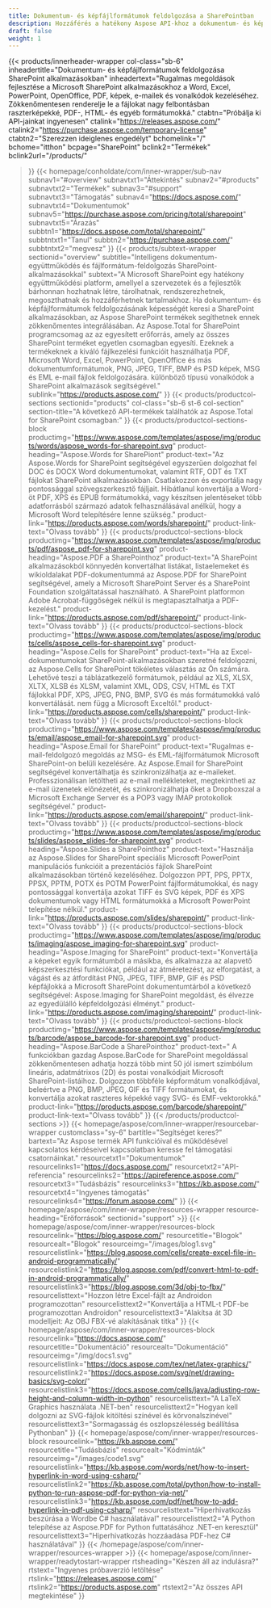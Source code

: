 ```yaml
---
title: Dokumentum- és képfájlformátumok feldolgozása a SharePointban
description: Hozzáférés a hatékony Aspose API-khoz a dokumentum- és képfájlformátumok szerkesztésének, konvertálásának és feldolgozásának automatizálásához a SharePoint alkalmazásokban.
draft: false
weight: 1
---
```

{{< products/innerheader-wrapper col-class="sb-6"
  inheadertitle="Dokumentum- és képfájlformátumok feldolgozása SharePoint alkalmazásokban"
  inheadertext="Rugalmas megoldások fejlesztése a Microsoft SharePoint alkalmazásokhoz a Word, Excel, PowerPoint, OpenOffice, PDF, képek, e-mailek és vonalkódok kezeléséhez. Zökkenőmentesen renderelje le a fájlokat nagy felbontásban raszterképekké, PDF-, HTML- és egyéb formátumokká."
  ctabtn="Próbálja ki API-jainkat ingyenesen"
  ctalink="https://releases.aspose.com/"
  ctalink2="https://purchase.aspose.com/temporary-license"
  ctabtn2="Szerezzen ideiglenes engedélyt"
  bchomelink="/"
  bchome="itthon"
  bcpage="SharePoint"
  bclink2="Termékek"
  bclink2url="/products/"
  >}}
  {{< homepage/conholdate/com/inner-wrapper/sub-nav 
subnav1="#overview"
subnavtxt1="Áttekintés" 
subnav2="#products"
subnavtxt2="Termékek" 
subnav3="#support"
subnavtxt3="Támogatás" 
subnav4="https://docs.aspose.com/"
subnavtxt4="Dokumentumok" 
subnav5="https://purchase.aspose.com/pricing/total/sharepoint"
subnavtxt5="Árazás" 
subbtn1="https://docs.aspose.com/total/sharepoint/"
subbtntxt1="Tanul"
subbtn2="https://purchase.aspose.com/"
subbtntxt2="megvesz"
>}}
   {{< products/subtext-wrapper
   sectionid="overview" 
   subtitle="Intelligens dokumentum-együttműködés és fájlformátum-feldolgozás SharePoint-alkalmazásokkal"
   subtext="A Microsoft SharePoint egy hatékony együttműködési platform, amellyel a szervezetek és a fejlesztők bárhonnan hozhatnak létre, tárolhatnak, rendszerezhetnek, megoszthatnak és hozzáférhetnek tartalmakhoz. Ha dokumentum- és képfájlformátumok feldolgozásának képességét keresi a SharePoint alkalmazásokban, az Aspose SharePoint termékek segíthetnek ennek zökkenőmentes integrálásában. Az Aspose.Total for SharePoint programcsomag az az egyesített erőforrás, amely az összes SharePoint terméket egyetlen csomagban egyesíti. Ezeknek a termékeknek a kiváló fájlkezelési funkcióit használhatja PDF, Microsoft Word, Excel, PowerPoint, OpenOffice és más dokumentumformátumok, PNG, JPEG, TIFF, BMP és PSD képek, MSG és EML e-mail fájlok feldolgozására. különböző típusú vonalkódok a SharePoint alkalmazások segítségével."
   sublink="https://products.aspose.com/"
   >}} 
{{< products/productcol-sections
sectionid="products" 
col-class="sb-6 st-6 col-section"
section-title="A következő API-termékek találhatók az Aspose.Total for SharePoint csomagban:"
>}}
{{< products/productcol-sections-block
productimg="https://www.aspose.com/templates/aspose/img/products/words/aspose_words-for-sharepoint.svg"
product-heading="Aspose.Words for SharePiont"
product-text="Az Aspose.Words for SharePoint segítségével egyszerűen dolgozhat fel DOC és DOCX Word dokumentumokat, valamint RTF, ODT és TXT fájlokat SharePoint alkalmazásokban. Csatlakozzon és exportálja nagy pontossággal szövegszerkesztő fájljait. Hibátlanul konvertálja a Word-öt PDF, XPS és EPUB formátumokká, vagy készítsen jelentéseket több adatforrásból származó adatok felhasználásával anélkül, hogy a Microsoft Word telepítésére lenne szükség."
product-link="https://products.aspose.com/words/sharepoint/"
product-link-text="Olvass tovább"
>}}
{{< products/productcol-sections-block
productimg="https://www.aspose.com/templates/aspose/img/products/pdf/aspose_pdf-for-sharepoint.svg"
product-heading="Aspose.PDF a SharePointhoz"
product-text="A SharePoint alkalmazásokból könnyedén konvertálhat listákat, listaelemeket és wikioldalakat PDF-dokumentummá az Aspose.PDF for SharePoint segítségével, amely a Microsoft SharePoint Server és a SharePoint Foundation szolgáltatással használható. A SharePoint platformon Adobe Acrobat-függőségek nélkül is megtapasztalhatja a PDF-kezelést."
product-link="https://products.aspose.com/pdf/sharepoint/"
product-link-text="Olvass tovább"
>}}
{{< products/productcol-sections-block
productimg="https://www.aspose.com/templates/aspose/img/products/cells/aspose_cells-for-sharepoint.svg"
product-heading="Aspose.Cells for SharePoint"
product-text="Ha az Excel-dokumentumokat SharePoint-alkalmazásokban szeretné feldolgozni, az Aspose.Cells for SharePoint tökéletes választás az Ön számára. Lehetővé teszi a táblázatkezelő formátumok, például az XLS, XLSX, XLTX, XLSB és XLSM, valamint XML, ODS, CSV, HTML és TXT fájlokkal PDF, XPS, JPEG, PNG, BMP, SVG és más formátumokká való konvertálását. nem függ a Microsoft Exceltől."
product-link="https://products.aspose.com/cells/sharepoint/"
product-link-text="Olvass tovább"
>}}
{{< products/productcol-sections-block
productimg="https://www.aspose.com/templates/aspose/img/products/email/aspose_email-for-sharepoint.svg"
product-heading="Aspose.Email for SharePoint"
product-text="Rugalmas e-mail-feldolgozó megoldás az MSG- és EML-fájlformátumok Microsoft SharePoint-on belüli kezelésére. Az Aspose.Email for SharePoint segítségével konvertálhatja és szinkronizálhatja az e-maileket. Professzionálisan letöltheti az e-mail mellékleteket, megtekintheti az e-mail üzenetek előnézetét, és szinkronizálhatja őket a Dropboxszal a Microsoft Exchange Server és a POP3 vagy IMAP protokollok segítségével."
product-link="https://products.aspose.com/email/sharepoint/"
product-link-text="Olvass tovább"
>}}
{{< products/productcol-sections-block
productimg="https://www.aspose.com/templates/aspose/img/products/slides/aspose_slides-for-sharepoint.svg"
product-heading="Aspose.Slides a SharePointhoz"
product-text="Használja az Aspose.Slides for SharePoint speciális Microsoft PowerPoint manipulációs funkcióit a prezentációs fájlok SharePoint alkalmazásokban történő kezeléséhez. Dolgozzon PPT, PPS, PPTX, PPSX, PPTM, POTX és POTM PowerPoint fájlformátumokkal, és nagy pontossággal konvertálja azokat TIFF és SVG képek, PDF és XPS dokumentumok vagy HTML formátumokká a Microsoft PowerPoint telepítése nélkül."
product-link="https://products.aspose.com/slides/sharepoint/"
product-link-text="Olvass tovább"
>}}
{{< products/productcol-sections-block
productimg="https://www.aspose.com/templates/aspose/img/products/imaging/aspose_imaging-for-sharepoint.svg"
product-heading="Aspose.Imaging for SharePoint"
product-text="Konvertálja a képeket egyik formátumból a másikba, és alkalmazza az alapvető képszerkesztési funkciókat, például az átméretezést, az elforgatást, a vágást és az átfordítást PNG, JPEG, TIFF, BMP, GIF és PSD képfájlokká a Microsoft SharePoint dokumentumtárból a következő segítségével: Aspose.Imaging for SharePoint megoldást, és élvezze az egyedülálló képfeldolgozási élményt."
product-link="https://products.aspose.com/imaging/sharepoint/"
product-link-text="Olvass tovább"
>}}
{{< products/productcol-sections-block
productimg="https://www.aspose.com/templates/aspose/img/products/barcode/aspose_barcode-for-sharepoint.svg"
product-heading="Aspose.BarCode a SharePointhoz"
product-text=" A funkciókban gazdag Aspose.BarCode for SharePoint megoldással zökkenőmentesen adhatja hozzá több mint 50 jól ismert szimbólum lineáris, adatmátrixos (2D) és postai vonalkódjait Microsoft SharePoint-listáihoz. Dolgozzon többféle képformátum vonalkódjával, beleértve a PNG, BMP, JPEG, GIF és TIFF formátumokat, és konvertálja azokat raszteres képekké vagy SVG- és EMF-vektorokká."
product-link="https://products.aspose.com/barcode/sharepoint/"
product-link-text="Olvass tovább"
>}} 
{{< /products/productcol-sections >}}
{{< homepage/aspose/com/inner-wrapper/resourcebar-wrapper
customclass="sy-6"
bartitle="Segítséget keres?"
bartext="Az Aspose termék API funkcióival és működésével kapcsolatos kérdéseivel kapcsolatban keresse fel támogatási csatornáinkat."
resourcetxt1="Dokumentumok"
resourcelinks1="https://docs.aspose.com/"
resourcetxt2="API-referencia"
resourcelinks2="https://apireference.aspose.com/"
resourcetxt3="Tudásbázis"
resourcelinks3="https://kb.aspose.com/"
resourcetxt4="Ingyenes támogatás"
resourcelinks4="https://forum.aspose.com/"
>}}
{{< homepage/aspose/com/inner-wrapper/resources-wrapper
resource-heading="Erőforrások"
sectionid="support" >}}
{{< homepage/aspose/com/inner-wrapper/resources-block
resourcelink="https://blog.aspose.com/"
resourcetitle="Blogok"
resourcealt="Blogok"
resourceimg="/images/blog1.svg"
resourcelistlink="https://blog.aspose.com/cells/create-excel-file-in-android-programmatically/"
resourcelistlink2="https://blog.aspose.com/pdf/convert-html-to-pdf-in-android-programmatically/"
resourcelistlink3="https://blog.aspose.com/3d/obj-to-fbx/"
resourcelisttext="Hozzon létre Excel-fájlt az Androidon programozottan"
resourcelisttext2="Konvertálja a HTML-t PDF-be programozottan Androidon"
resourcelisttext3="Alakítsa át 3D modelljeit: Az OBJ FBX-vé alakításának titka"
>}}
{{< homepage/aspose/com/inner-wrapper/resources-block
resourcelink="https://docs.aspose.com/"
resourcetitle="Dokumentáció"
resourcealt="Dokumentáció"
resourceimg="/img/docs1.svg"
resourcelistlink="https://docs.aspose.com/tex/net/latex-graphics/"
resourcelistlink2="https://docs.aspose.com/svg/net/drawing-basics/svg-color/"
resourcelistlink3="https://docs.aspose.com/cells/java/adjusting-row-height-and-column-width-in-python"
resourcelisttext="A LaTeX Graphics használata .NET-ben"
resourcelisttext2="Hogyan kell dolgozni az SVG-fájlok kitöltési színével és körvonalszínével"
resourcelisttext3="Sormagasság és oszlopszélesség beállítása Pythonban"
>}}
{{< homepage/aspose/com/inner-wrapper/resources-block
resourcelink="https://kb.aspose.com/"
resourcetitle="Tudásbázis"
resourcealt="Kódminták"
resourceimg="/images/code1.svg"
resourcelistlink="https://kb.aspose.com/words/net/how-to-insert-hyperlink-in-word-using-csharp/"
resourcelistlink2="https://kb.aspose.com/total/python/how-to-install-python-to-run-aspose-pdf-for-python-via-net/"
resourcelistlink3="https://kb.aspose.com/pdf/net/how-to-add-hyperlink-in-pdf-using-csharp/"
resourcelisttext="Hiperhivatkozás beszúrása a Wordbe C# használatával"
resourcelisttext2="A Python telepítése az Aspose.PDF for Python futtatásához .NET-en keresztül"
resourcelisttext3="Hiperhivatkozás hozzáadása PDF-hez C# használatával"
>}}
{{< /homepage/aspose/com/inner-wrapper/resources-wrapper >}}
{{< homepage/aspose/com/inner-wrapper/readytostart-wrapper
rtsheading="Készen áll az indulásra?"
rtstext="Ingyenes próbaverzió letöltése"
rtslink="https://releases.aspose.com/"
rtslink2="https://products.aspose.com"
rtstext2="Az összes API megtekintése" 
>}}
